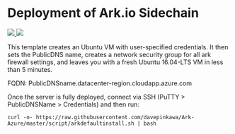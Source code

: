 # Deployment of Ark.io Sidechain

<a href="https://portal.azure.com/#create/Microsoft.Template/uri/https%3A%2F%2Fraw.githubusercontent.com%2Fdavepinkawa%2FArk-Azure%2Fmaster%2Fazuredeploy.json" target="_blank">
    <img src="http://azuredeploy.net/deploybutton.png"/>
</a>
<a href="http://armviz.io/#/?load=https%3A%2F%2Fraw.githubusercontent.com%2Fdavepinkawa%2Fazure-quickstart-templates%2Fmaster%2Fark-sidechain-on-ubuntu%2Fazuredeploy.json" target="_blank">
    <img src="http://armviz.io/visualizebutton.png"/>
</a>

<p>This template creates an Ubuntu VM with user-specified credentials. It then sets the PublicDNS name, creates a network security group for all ark firewall settings, and leaves you with a fresh Ubuntu 16.04-LTS VM in less than 5 minutes.</p>
<p>FQDN:  PublicDNSname.datacenter-region.cloudapp.azure.com</p>
<p>Once the server is fully deployed, connect via SSH (PuTTY > PublicDNSName > Credentials) and then run: <p> 
<code>curl -o- https://raw.githubusercontent.com/davepinkawa/Ark-Azure/master/script/arkdefaultinstall.sh | bash </code>





